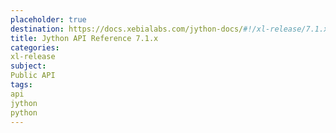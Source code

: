 ```yaml
---
placeholder: true
destination: https://docs.xebialabs.com/jython-docs/#!/xl-release/7.1.x/
title: Jython API Reference 7.1.x
categories:
xl-release
subject:
Public API
tags:
api
jython
python
---
```

